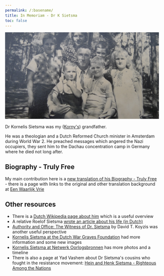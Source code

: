 ```yaml
---
permalink: /:basename/
title: In Memoriam - Dr K Sietsma
toc: false
---
```


![Dr Sietsma photo](/assets/images/dr_k_sietsma/Sietsma_family.JPG)

Dr Kornelis Sietsma was my ([Korny's](/korny)) grandfather.

He was a theologian and a Dutch Reformed Church minister in Amsterdam during World War 2. He preached messages which angered the Nazi occupiers, they sent him to the Dachau concentration camp in Germany where he died not long after.

## Biography - Truly Free

My main contribution here is a [new translation of his Biography - Truly Free](/dr_k_sietsma/een_waarlijk_vrie/2024_translation) - there is a page with links to the original and other translation background at [Een Waarlijk Vrie](/dr_k_sietsma/een_waarlijk_vrie/)

## Other resources

- There is a [Dutch Wikipedia page about him](https://nl.wikipedia.org/wiki/Kornelis_Sietsma) which is a useful overview
- A relative Roelof Sietsma [wrote an article about his life (in Dutch)](http://roelsietsma-samengaan.blogspot.com/2008/09/waarom-k-sietsma-in-1942-stierf-in.html)
- [Authority and Office: The Witness of Dr. Sietsma](https://www.firstthings.com/blogs/firstthoughts/2013/02/authority-and-office-the-witness-of-dr-sietsma) by David T. Koyzis was another useful perspective
- [Kornelis  Sietsma at the Dutch War Graves Foundation](https://oorlogsgravenstichting.nl/personen/139872/kornelis-sietsma) had more information and some new images
- [Kornelis Sietsma at Netwerk Oorlogsbronnen](https://www.oorlogsbronnen.nl/tijdlijn/440810d6-f770-4b68-8e96-aa420a7b7d53) has more photos and a timeline
- There is also a page at Yad Vashem about Dr Sietsma's cousins who fought in the resistance movement: [Hein and Henk Sietsma - Righteous Among the Nations](https://www.yadvashem.org/righteous/stories/sietsma.html)
